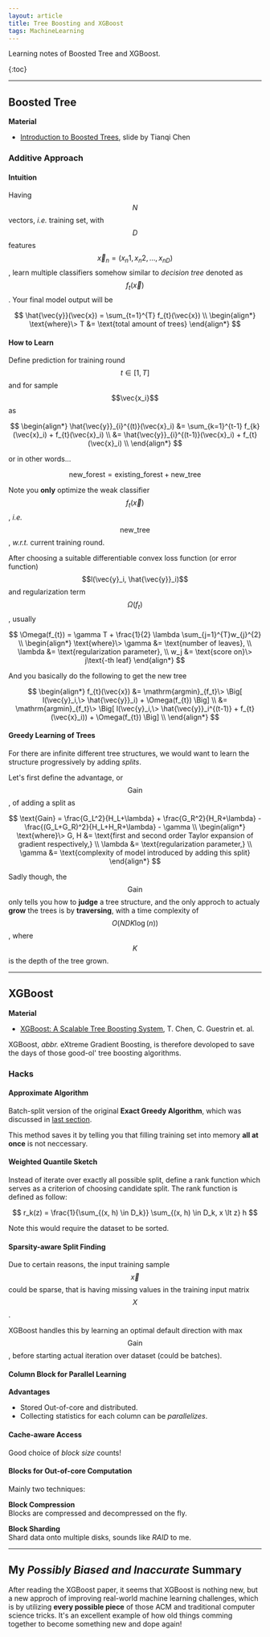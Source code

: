 ```yaml
---
layout: article
title: Tree Boosting and XGBoost
tags: MachineLearning
---
```


Learning notes of Boosted Tree and XGBoost.  

<!-- more -->

{:toc}

-----------------------------------------

## Boosted Tree

**Material**
- 	[Introduction to Boosted Trees](http://homes.cs.washington.edu/~tqchen/pdf/BoostedTree.pdf), slide by Tianqi Chen  

### Additive Approach

#### Intuition

Having $$N​$$ vectors, *i.e.* training set, with $$D​$$ features $$\vec{x}_n = (x_n1, x_n2, \dots , x_{nD})​$$, learn multiple classifiers somehow similar to *decision tree* denoted as $$f_{t}(\vec{x})​$$. Your final model output will be

$$
\hat{\vec{y}}(\vec{x}) = \sum_{t=1}^{T} f_{t}(\vec{x}) \\
\begin{align*}
\text{where}\>
    T &= \text{total amount of trees}
\end{align*}
$$

#### How to Learn

Define prediction for training round $$t \in \left[1, T\right]$$ and for sample $$\vec{x_i}$$ as

$$
\begin{align*}
\hat{\vec{y}}_{i}^{(t)}(\vec{x}_i)
    &= \sum_{k=1}^{t-1} f_{k}(\vec{x}_i) + f_{t}(\vec{x}_i) \\
    &= \hat{\vec{y}}_{i}^{(t-1)}(\vec{x}_i) + f_{t}(\vec{x}_i) \\
\end{align*}
$$

or in other words...

$$
\text{new_forest} = \text{existing_forest} + \text{new_tree}
$$

Note you **only** optimize the weak classifier $$f_{t}(\vec{x})$$, *i.e.* $$\text{new_tree}$$, *w.r.t.* current training round.  

After choosing a suitable differentiable convex loss function (or error function) $$l(\vec{y}_i, \hat{\vec{y}}_i)$$ and regularization term $$\Omega(f_{t})$$, usually

$$
\Omega(f_{t}) = \gamma T + \frac{1}{2} \lambda \sum_{j=1}^{T}w_{j}^{2} \\
\begin{align*}
\text{where}\>
    \gamma  &= \text{number of leaves}, \\
    \lambda &= \text{regularization parameter}, \\
    w_j     &= \text{score on}\> j\text{-th leaf}
\end{align*}
$$

And you basically do the following to get the new tree

$$
\begin{align*}
    f_{t}(\vec{x})
        &= \mathrm{argmin}_{f_t}\> \Big[ l(\vec{y}_i,\> \hat{\vec{y}}_i) + \Omega(f_{t}) \Big] \\
        &= \mathrm{argmin}_{f_t}\> \Big[ l(\vec{y}_i,\> \hat{\vec{y}}_i^{(t-1)} + f_{t}(\vec{x}_i))
            + \Omega(f_{t}) \Big] \\
\end{align*}
$$

#### Greedy Learning of Trees

For there are infinite different tree structures, we would want to learn the structure progressively by adding *splits*.  

Let's first define the advantage, or $$\text{Gain}$$, of adding a split as

$$
\text{Gain}
    = \frac{G_L^2}{H_L+\lambda} + \frac{G_R^2}{H_R+\lambda}
        - \frac{(G_L+G_R)^2}{H_L+H_R+\lambda} - \gamma \\
\begin{align*}
\text{where}\>
    G, H    &= \text{first and second order Taylor expansion of gradient respectively,} \\
    \lambda &= \text{regularization parameter,} \\
    \gamma  &= \text{complexity of model introduced by adding this split}
\end{align*}
$$

Sadly though, the $$\text{Gain}$$ only tells you how to **judge** a tree structure, and the only approch to actualy **grow** the trees is by **traversing**, with a time complexity of $$O\Big(N D K \log(n)\Big)$$, where $$K$$ is the depth of the tree grown.  

----------------------------------------

## XGBoost

**Material**
- [XGBoost: A Scalable Tree Boosting System](https://arxiv.org/pdf/1603.02754.pdf), T. Chen, C. Guestrin et. al.

XGBoost, *abbr.* eXtreme Gradient Boosting, is therefore devoloped to save the days of those good-ol' tree boosting algorithms.  

### Hacks

#### Approximate Algorithm

Batch-split version of the original **Exact Greedy Algorithm**, which was discussed in [last section](#greedy-learning-of-trees).  

This method saves it by telling you that filling training set into memory **all at once** is not neccessary.  

#### Weighted Quantile Sketch

Instead of iterate over exactly all possible split, define a rank function which serves as a criterion of choosing candidate split. The rank function is defined as follow:

$$
r_k(z) = \frac{1}{\sum_{(x, h) \in D_k}} \sum_{(x, h) \in D_k, x \lt z} h
$$

Note this would require the dataset to be sorted.  

#### Sparsity-aware Split Finding

Due to certain reasons, the input training sample $$\vec{x}$$ could be sparse, that is having missing values in the training input matrix $$X$$.  

XGBoost handles this by learning an optimal default direction with max $$\text{Gain}$$, before starting actual iteration over dataset (could be batches).  

#### Column Block for Parallel Learning

**Advantages**

- Stored Out-of-core and distributed.
- Collecting statistics for each column can be *parallelizes*.

#### Cache-aware Access

Good choice of *block size* counts!

#### Blocks for Out-of-core Computation

Mainly two techniques:  

**Block Compression**  
Blocks are compressed and decompressed on the fly.  

**Block Sharding**  
Shard data onto multiple disks, sounds like *RAID* to me.  

--------------------------------------------------

## My *Possibly Biased and Inaccurate* Summary

After reading the XGBoost paper, it seems that XGBoost is nothing new, but a new approch of improving real-world machine learning challenges, which is by utilizing **every possible piece** of those ACM and traditional computer science tricks. It's an excellent example of how old things comming together to become something new and dope again!  
